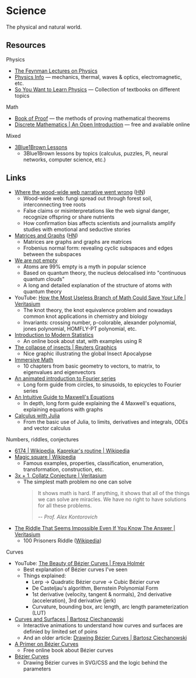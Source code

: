 # Science

The physical and natural world.

## Resources

Physics

- [The Feynman Lectures on Physics](https://www.feynmanlectures.caltech.edu/I_toc.html)
- [Physics Info](https://physics.info/) — mechanics, thermal, waves & optics,
  electromagnetic, etc.
- [So You Want to Learn Physics](https://www.susanrigetti.com/physics) —
  Collection of textbooks on different topics

Math

- [Book of Proof](https://www.people.vcu.edu/~rhammack/BookOfProof/) — the
  methods of proving mathematical theorems
- [Discrete Mathematics | An Open Introduction](https://discrete.openmathbooks.org/dmoi4.html)
  — free and available online

Mixed

- [3Blue1Brown Lessons](https://www.3blue1brown.com/#lessons)
  - 3Blue1Brown lessons by topics (calculus, puzzles, Pi, neural networks,
    computer science, etc.)

## Links

- [Where the wood-wide web narrative went wrong](https://undark.org/2023/05/25/where-the-wood-wide-web-narrative-went-wrong/)
  ([HN](https://news.ycombinator.com/item?id=36183733))
  - Wood-wide web: fungi spread out through forest soil, interconnecting tree
    roots
  - False claims or misinterpretations like the web signal danger, recognize
    offspring or share nutrients
  - How confirmation bias affects scientists and journalists amplify studies
    with emotional and seductive stories
- [Matrices and Graphs](https://thepalindrome.org/p/matrices-and-graphs)
  ([HN](https://news.ycombinator.com/item?id=36734771))
  - Matrices are graphs and graphs are matrices
  - Frobenius normal form: revealing cyclic subspaces and edges between the
    subspaces
- [We are not empty](https://aeon.co/essays/why-the-empty-atom-picture-misunderstands-quantum-theory)
  - Atoms are 99% empty is a myth in popular science
  - Based on quantum theory, the nucleus delocalised into "continuous quantum
    clouds"
  - A long and detailed explanation of the structure of atoms with quantum
    theory
- YouTube:
  [How the Most Useless Branch of Math Could Save Your Life | Veritasium](https://youtu.be/8DBhTXM_Br4)
  - The knot theory, the knot equivalence problem and nowadays common knot
    applications in chemistry and biology
  - Invariants: crossing number, p-colorable, alexander polynomial, jones
    polynomial, HOMFLY-PT polynomial, etc.
- [Introduction to Modern Statistics](https://openintro-ims2.netlify.app/)
  - An online book about stat, with examples using R
- [The collapse of insects | Reuters Graphics](https://www.reuters.com/graphics/GLOBAL-ENVIRONMENT/INSECT-APOCALYPSE/egpbykdxjvq/)
  - Nice graphic illustrating the global Insect Apocalypse
- [Immersive Math](https://immersivemath.com/ila/index.html)
  - 10 chapters from basic geometry to vectors, to matrix, to eigenvalues and
    eigenvectors
- [An animated introduction to Fourier series](https://www.andreinc.net/2024/04/24/from-the-circle-to-epicycles)
  - Long form guide from circles, to sinusoids, to epicycles to Fourier series
- [An Intuitive Guide to Maxwell's Equations](https://photonlines.substack.com/p/an-intuitive-guide-to-maxwells-equations)
  - In depth, long form guide explaining the 4 Maxwell's equations, explaining
    equations with graphs
- [Calculus with Julia](https://jverzani.github.io/CalculusWithJuliaNotes.jl/)
  - From the basic use of Julia, to limits, derivatives and integrals, ODEs and
    vector calculus

Numbers, riddles, conjectures

- [6174 | Wikipedia](https://en.wikipedia.org/wiki/6174),
  [Kaprekar's routine | Wikipedia](https://en.wikipedia.org/wiki/Kaprekar%27s_routine)
- [Magic square | Wikipedia](https://en.wikipedia.org/wiki/Magic_square)
  - Famous examples, properties, classification, enumeration, transformation,
    construction, etc.
- [3x + 1, Collatz Conjecture | Veritasium](https://youtu.be/094y1Z2wpJg)
  - The simplest math problem no one can solve
    > It shows math is hard. If anything, it shows that all of the things we can
    > solve are miracles. We have no right to have solutions for all these
    > problems.
    >
    > -- _Prof. Alex Kontorovich_
- [The Riddle That Seems Impossible Even If You Know The Answer | Veritasium](https://youtu.be/iSNsgj1OCLA)
  - 100 Prisoners Riddle
    ([Wikipedia](https://en.wikipedia.org/wiki/100_prisoners_problem))

Curves

- YouTube:
  [The Beauty of Bézier Curves | Freya Holmér](https://youtu.be/aVwxzDHniEw)
  - Best explanation of Bézier curves I've seen
  - Things explained:
    - Lerp → Quadratic Bézier curve → Cubic Bézier curve
    - De Casteljau's algorithm, Bernstein Polynomial Form
    - 1st derivative (velocity, tangent & normals), 2nd derivative
      (acceleration), 3rd derivative (jerk)
    - Curvature, bounding box, arc length, arc length parameterization (LUT)
- [Curves and Surfaces | Bartosz Ciechanowski](https://ciechanow.ski/curves-and-surfaces/)
  - Interactive animations to understand how curves and surfaces are definied by
    limited set of poins
  - And an older article:
    [Drawing Bézier Curves | Bartosz Ciechanowski](https://ciechanow.ski/drawing-bezier-curves/)
- [A Primer on Bézier Curves](https://pomax.github.io/bezierinfo/)
  - Free online book about Bézier curves
- [Bézier Curves](https://blog.richardekwonye.com/bezier-curves)
  - Drawing Bézier curves in SVG/CSS and the logic behind the parameters

